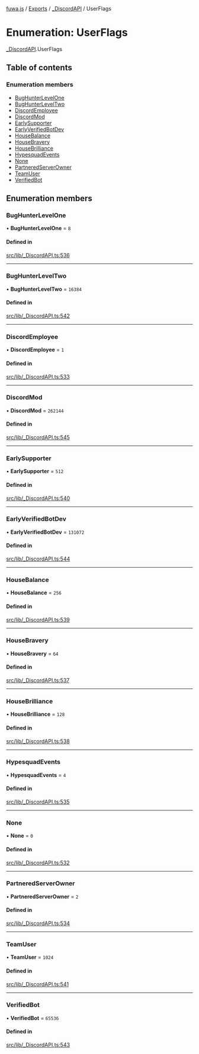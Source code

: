 [fuwa.js](../README.md) / [Exports](../modules.md) / [_DiscordAPI](../modules/_DiscordAPI.md) / UserFlags

# Enumeration: UserFlags

[_DiscordAPI](../modules/_DiscordAPI.md).UserFlags

## Table of contents

### Enumeration members

- [BugHunterLevelOne](_DiscordAPI.UserFlags.md#bughunterlevelone)
- [BugHunterLevelTwo](_DiscordAPI.UserFlags.md#bughunterleveltwo)
- [DiscordEmployee](_DiscordAPI.UserFlags.md#discordemployee)
- [DiscordMod](_DiscordAPI.UserFlags.md#discordmod)
- [EarlySupporter](_DiscordAPI.UserFlags.md#earlysupporter)
- [EarlyVerifiedBotDev](_DiscordAPI.UserFlags.md#earlyverifiedbotdev)
- [HouseBalance](_DiscordAPI.UserFlags.md#housebalance)
- [HouseBravery](_DiscordAPI.UserFlags.md#housebravery)
- [HouseBrilliance](_DiscordAPI.UserFlags.md#housebrilliance)
- [HypesquadEvents](_DiscordAPI.UserFlags.md#hypesquadevents)
- [None](_DiscordAPI.UserFlags.md#none)
- [PartneredServerOwner](_DiscordAPI.UserFlags.md#partneredserverowner)
- [TeamUser](_DiscordAPI.UserFlags.md#teamuser)
- [VerifiedBot](_DiscordAPI.UserFlags.md#verifiedbot)

## Enumeration members

### BugHunterLevelOne

• **BugHunterLevelOne** = `8`

#### Defined in

[src/lib/_DiscordAPI.ts:536](https://github.com/Fuwajs/Fuwa.js/blob/60995b2/src/lib/_DiscordAPI.ts#L536)

___

### BugHunterLevelTwo

• **BugHunterLevelTwo** = `16384`

#### Defined in

[src/lib/_DiscordAPI.ts:542](https://github.com/Fuwajs/Fuwa.js/blob/60995b2/src/lib/_DiscordAPI.ts#L542)

___

### DiscordEmployee

• **DiscordEmployee** = `1`

#### Defined in

[src/lib/_DiscordAPI.ts:533](https://github.com/Fuwajs/Fuwa.js/blob/60995b2/src/lib/_DiscordAPI.ts#L533)

___

### DiscordMod

• **DiscordMod** = `262144`

#### Defined in

[src/lib/_DiscordAPI.ts:545](https://github.com/Fuwajs/Fuwa.js/blob/60995b2/src/lib/_DiscordAPI.ts#L545)

___

### EarlySupporter

• **EarlySupporter** = `512`

#### Defined in

[src/lib/_DiscordAPI.ts:540](https://github.com/Fuwajs/Fuwa.js/blob/60995b2/src/lib/_DiscordAPI.ts#L540)

___

### EarlyVerifiedBotDev

• **EarlyVerifiedBotDev** = `131072`

#### Defined in

[src/lib/_DiscordAPI.ts:544](https://github.com/Fuwajs/Fuwa.js/blob/60995b2/src/lib/_DiscordAPI.ts#L544)

___

### HouseBalance

• **HouseBalance** = `256`

#### Defined in

[src/lib/_DiscordAPI.ts:539](https://github.com/Fuwajs/Fuwa.js/blob/60995b2/src/lib/_DiscordAPI.ts#L539)

___

### HouseBravery

• **HouseBravery** = `64`

#### Defined in

[src/lib/_DiscordAPI.ts:537](https://github.com/Fuwajs/Fuwa.js/blob/60995b2/src/lib/_DiscordAPI.ts#L537)

___

### HouseBrilliance

• **HouseBrilliance** = `128`

#### Defined in

[src/lib/_DiscordAPI.ts:538](https://github.com/Fuwajs/Fuwa.js/blob/60995b2/src/lib/_DiscordAPI.ts#L538)

___

### HypesquadEvents

• **HypesquadEvents** = `4`

#### Defined in

[src/lib/_DiscordAPI.ts:535](https://github.com/Fuwajs/Fuwa.js/blob/60995b2/src/lib/_DiscordAPI.ts#L535)

___

### None

• **None** = `0`

#### Defined in

[src/lib/_DiscordAPI.ts:532](https://github.com/Fuwajs/Fuwa.js/blob/60995b2/src/lib/_DiscordAPI.ts#L532)

___

### PartneredServerOwner

• **PartneredServerOwner** = `2`

#### Defined in

[src/lib/_DiscordAPI.ts:534](https://github.com/Fuwajs/Fuwa.js/blob/60995b2/src/lib/_DiscordAPI.ts#L534)

___

### TeamUser

• **TeamUser** = `1024`

#### Defined in

[src/lib/_DiscordAPI.ts:541](https://github.com/Fuwajs/Fuwa.js/blob/60995b2/src/lib/_DiscordAPI.ts#L541)

___

### VerifiedBot

• **VerifiedBot** = `65536`

#### Defined in

[src/lib/_DiscordAPI.ts:543](https://github.com/Fuwajs/Fuwa.js/blob/60995b2/src/lib/_DiscordAPI.ts#L543)

